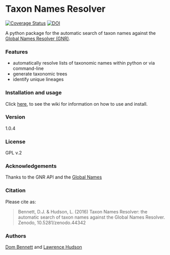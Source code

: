 # Taxon Names Resolver
[![Coverage Status](https://coveralls.io/repos/DomBennett/TaxonNamesResolver/badge.svg?branch=master)](https://coveralls.io/r/DomBennett/TaxonNamesResolver?branch=master) [![DOI](https://zenodo.org/badge/doi/10.5281/zenodo.44342.svg)](http://dx.doi.org/10.5281/zenodo.44342)

A python package for the automatic search of taxon names against the
[Global Names Resolver (GNR)][gnr].

### Features

* automatically resolve lists of taxonomic names within python or via command-line
* generate taxonomic trees
* identify unique lineages

### Installation and usage

Click [here][wiki], to see the wiki for information on how to use and install.

### Version

1.0.4

### License

GPL v.2

### Acknowledgements

Thanks to the GNR API and the [Global Names][gnr]

### Citation

Please cite as:
> Bennett, D.J. & Hudson, L. (2016) Taxon Names Resolver: the automatic search of taxon names against the Global Names Resolver. Zenodo, 10.5281/zenodo.44342

### Authors

[Dom Bennett][db] and [Lawrence Hudson][lh]

<!-- References -->
[db]: https://github.com/DomBennett
[lh]: https://github.com/quicklizard99
[wiki]: https://github.com/DomBennett/TaxonNamesResolver/wiki
[gnr]: http://www.globalnames.org/
